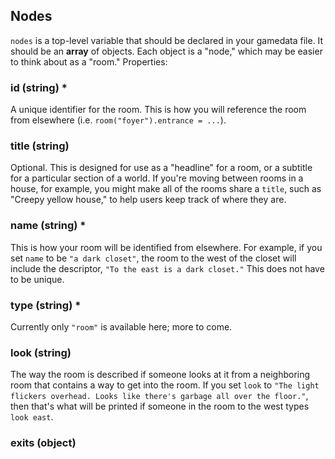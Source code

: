 ## Nodes
`nodes` is a top-level variable that should be declared in your gamedata file. It should be an **array** of objects. Each object is a "node," which may be easier to think about as a "room." Properties:

### id (string) *
A unique identifier for the room. This is how you will reference the room from elsewhere (i.e. `room("foyer").entrance = ...`).

### title (string)
Optional. This is designed for use as a "headline" for a room, or a subtitle for a particular section of a world. If you're moving between rooms in a house, for example, you might make all of the rooms share a `title`, such as "Creepy yellow house," to help users keep track of where they are.

### name (string) *
This is how your room will be identified from elsewhere. For example, if you set `name` to be `"a dark closet"`, the room to the west of the closet will include the descriptor, `"To the east is a dark closet."` This does not have to be unique.

### type (string) *
Currently only `"room"` is available here; more to come.

### look (string)
The way the room is described if someone looks at it from a neighboring room that contains a way to get into the room. If you set `look` to `"The light flickers overhead. Looks like there's garbage all over the floor."`, then that's what will be printed if someone in the room to the west types `look east`.

### exits (object)
